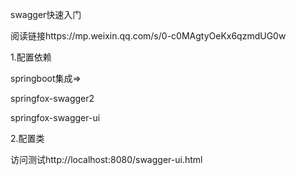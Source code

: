 swagger快速入门

阅读链接https://mp.weixin.qq.com/s/0-c0MAgtyOeKx6qzmdUG0w

1.配置依赖

springboot集成=>

  springfox-swagger2

  springfox-swagger-ui

2.配置类

访问测试http://localhost:8080/swagger-ui.html

